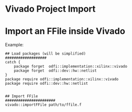 Vivado Project Import
============================


# Import an FFile inside Vivado

Example:


    ## Load packages (will be simplified)
    ###################
    catch {
        package forget  odfi::implementation::xilinx::vivado
        package forget  odfi::dev::hw::netlist 
    }
    package require odfi::implementation::xilinx::vivado
    package require odfi::dev::hw::netlist 


    ## Import FFile
    #######################
    vivado::importFFile path/to/ffile.f
